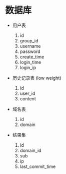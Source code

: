 # 数据库

- 用户表
    1. id
    2. group_id
    3. username
    4. password
    5. create_time
    6. login_time
    7. login_ip

- 历史记录表 (low weight)
    1. id
    2. user_id
    3. content

- 域名表
    1. id
    2. domain

- 结果集
    1. id
    2. domain_id
    3. sub
    4. ip
    5. last_commit_time

